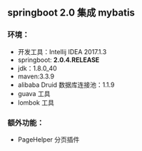 ## springboot 2.0 集成 mybatis

### 环境：

* 开发工具：Intellij IDEA 2017.1.3
* springboot: **2.0.4.RELEASE**
* jdk：1.8.0_40
* maven:3.3.9
* alibaba Druid 数据库连接池：1.1.9
* guava 工具
* lombok 工具

### 额外功能：

* PageHelper 分页插件